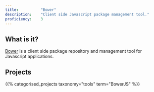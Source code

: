 ```yaml
---
title: 			"Bower"
description: 	"Client side Javascript package management tool."
proficiency:	3
---
```


## What is it?
[Bower](https://bower.io/) is a client side package repository and management tool for Javascript applications.

## Projects
{{% categorised_projects taxonomy="tools" term="BowerJS" %}}